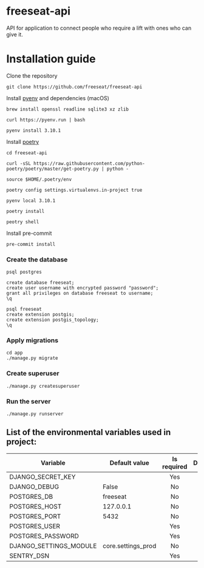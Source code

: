 # freeseat-api

API for application to connect people who require a lift with ones who can give it.

# Installation guide

Clone the repository
```shell
git clone https://github.com/freeseat/freeseat-api
```


Install [pyenv](https://github.com/pyenv/pyenv/wiki#suggested-build-environment) and dependencies (macOS)
```shell
brew install openssl readline sqlite3 xz zlib

curl https://pyenv.run | bash

pyenv install 3.10.1
```


Install [poetry](https://python-poetry.org)
```shell
cd freeseat-api

curl -sSL https://raw.githubusercontent.com/python-poetry/poetry/master/get-poetry.py | python -

source $HOME/.poetry/env

poetry config settings.virtualenvs.in-project true
```


```shell
pyenv local 3.10.1

poetry install

peotry shell
```


Install pre-commit
```shell
pre-commit install
```


### Create the database

```shell
psql postgres

create database freeseat;
create user username with encrypted password "password";
grant all privileges on database freeseat to username;
\q

psql freeseat
create extension postgis;
create extension postgis_topology;
\q
```


### Apply migrations

```shell
cd app
./manage.py migrate
```


### Create superuser

```shell
./manage.py createsuperuser
```


### Run the server

```shell
./manage.py runserver
```

## List of the environmental variables used in project:


| Variable               | Default value      | Is required | Description                               |
|------------------------|--------------------|:-----------:| ----------------------------------------- |
| DJANGO_SECRET_KEY      |                    |     Yes     |                                           |
| DJANGO_DEBUG           | False              |     No      |                                           |
| POSTGRES_DB            | freeseat           |     No      |                                           |
| POSTGRES_HOST          | 127.0.0.1          |     No      |                                           |
| POSTGRES_PORT          | 5432               |     No      |                                           |
| POSTGRES_USER          |                    |     Yes     |                                           |
| POSTGRES_PASSWORD      |                    |     Yes     |                                           |
| DJANGO_SETTINGS_MODULE | core.settings_prod |     No      |                                           |
| SENTRY_DSN             |                    |     Yes     |                                           |
